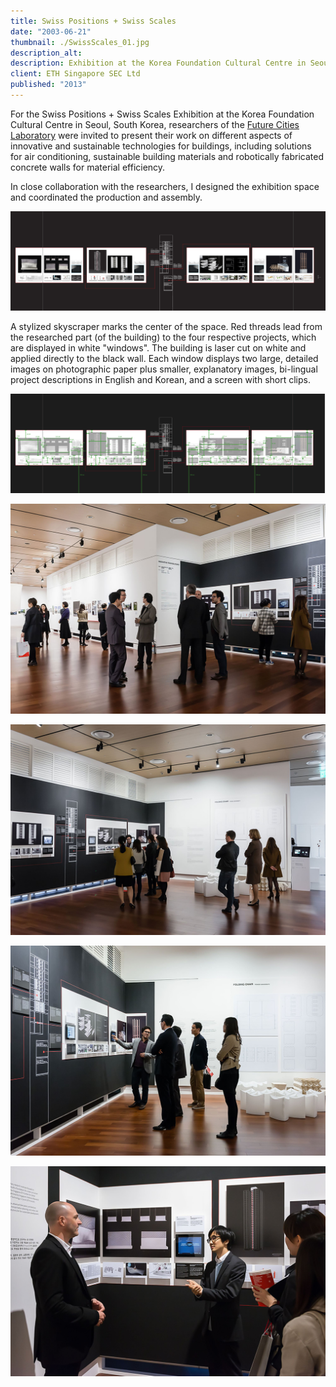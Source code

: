 ```yaml
---
title: Swiss Positions + Swiss Scales
date: "2003-06-21"
thumbnail: ./SwissScales_01.jpg
description_alt:
description: Exhibition at the Korea Foundation Cultural Centre in Seoul, South Korea.
client: ETH Singapore SEC Ltd
published: "2013"
---
```


For the Swiss Positions + Swiss Scales Exhibition at the Korea Foundation Cultural Centre in Seoul, South Korea, researchers of the [Future Cities Laboratory](https://fcl.ethz.ch/) were invited to present their work on different aspects of innovative and sustainable technologies for buildings, including solutions for air conditioning, sustainable building materials and robotically fabricated concrete walls for material efficiency.

In close collaboration with the researchers, I designed the exhibition space and coordinated the production and assembly.

<div class="kg-card kg-image-card kg-width-wide kg-nopointer">

![Swiss Scales exhibition impression](./SwissScales_wall_hanging.jpg)

</div>

A stylized skyscraper marks the center of the space. Red threads lead from the researched part (of the building) to the four respective projects, which are displayed in white "windows". The building is laser cut on white and applied directly to the black wall. Each window displays two large, detailed images on photographic paper plus smaller, explanatory images, bi-lingual project descriptions in English and Korean, and a screen with short clips.

<div class="kg-card kg-image-card kg-nopointer">

![Swiss Scales measured](./SwissScales_measured.gif)

</div>

<div class="kg-nopointer">

![Swiss Scales exhibition impression](./SwissScales_02.jpg)

</div>

<div class="kg-nopointer">

![Swiss Scales exhibition impression](./SwissScales_03.jpg)

</div>


<div class="kg-nopointer">

![Swiss Scales exhibition impression](./SwissScales_04.jpg)

</div>


<div class="kg-nopointer">

![Swiss Scales exhibition impression](./SwissScales_05.jpg)

</div>
